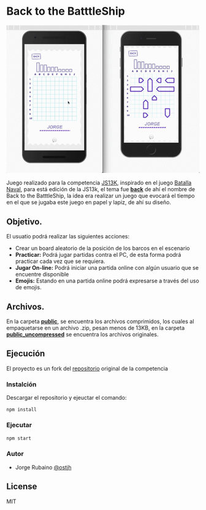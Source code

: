 # Back to the BatttleShip

![image](https://github.com/Jorger/Back-to-the-BatttleShip/blob/master/imgs/Ataque.gif?raw=true)

Juego realizado para la competencia [JS13K], inspirado en el juego [Batalla Naval], para está edición de la JS13k, el tema fue **[back]** de ahí el nombre de Back to the BatttleShip, la idea era realizar un juego que evocará el tiempo en el que se jugaba este juego en papel y lapiz, de ahí su diseño.

## Objetivo.

El usuatio podrá realizar las siguientes acciones:

* Crear un board aleatorio de la posición de los barcos en el escenario
* **Practicar:** Podrá jugar partidas contra el PC, de esta forma podrá practicar cada vez que se requiera.
* **Jugar On-line:** Podrá iniciar una partida online con algún usuario que se encuentre disponible
* **Emojis:** Estando en una partida online podrá expresarse a través del uso de emojis.

## Archivos.

En la carpeta **[public]**, se encuentra los archivos comprimidos, los cuales al empaquetarse en un archivo .zip, pesan menos de 13KB, en la carpeta **[public_uncompressed]** se encuentra los archivos originales.

## Ejecución

El proyecto es un fork del [repositorio] original de la competencia

### Instalción

Descargar el repositorio y ejeuctar el comando:

```
npm install
```

### Ejecutar

```
npm start
```

### Autor
* Jorge Rubaino [@ostjh]

License
----
MIT

[@ostjh]:https://twitter.com/ostjh
[JS13K]:https://js13kgames.com/
[back]:https://medium.com/js13kgames/js13kgames-2019-has-started-3a438ff4b078
[Batalla Naval]:https://es.wikipedia.org/wiki/Batalla_naval_(juego)
[public]:https://github.com/Jorger/Back-to-the-BatttleShip/tree/master/public
[public_uncompressed]:https://github.com/Jorger/Back-to-the-BatttleShip/tree/master/public_uncompressed
[repositorio]:https://github.com/js13kGames/js13kserver
